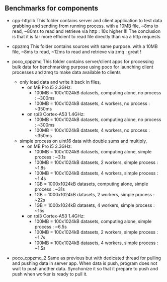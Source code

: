 Benchmarks for components
---

- cpp-httplib
This folder contains server and client application to test data grabbing and sending from running process. with a 10MB file, ~8ms to read, ~80ms to read and retrieve via http : 10x higher !!!
The conclusion is that it is far more efficient to read file directly than via a http requests

- cppzmq
This folder contains sources with same purpose. with a 10MB file, ~8ms to read, ~12ms to read and retrieve via zmq : great !

- poco_cppzmq
This folder contains server/client apps for processing bulk data for benchmarking purpose using poco for launching client processes and zmq to make data available to clients
  - only load data and write it back in files,
    - on MB Pro i5 2.3GHz:
      - 100MB = 100x1024kB datasets, computing alone, no process : ~300ms
      - 100MB = 100x1024kB datasets, 4 workers, no process : ~350ms
    - on rpi3 Cortex-A53 1.4GHz:
      - 100MB = 100x1024kB datasets, computing alone, no process : ~300ms
      - 100MB = 100x1024kB datasets, 4 workers, no process : ~350ms
  - simple process on uint16 data with double sums and multiply,
    - on MB Pro i5 2.3GHz:
      - 100MB = 100x1024kB datasets, computing alone, simple process : ~3.1s
      - 100MB = 100x1024kB datasets, 2 workers, simple process : ~1.8s
      - 100MB = 100x1024kB datasets, 4 workers, simple process : ~1.4s
      - 1GB = 1000x1024kB datasets, computing alone, simple process : ~31s
      - 1GB = 1000x1024kB datasets, 2 workers, simple process : ~22s
      - 1GB = 1000x1024kB datasets, 4 workers, simple process : ~15s
    - on rpi3 Cortex-A53 1.4GHz:
      - 100MB = 100x1024kB datasets, computing alone, simple process : ~6.5s
      - 100MB = 100x1024kB datasets, 2 workers, simple process : ~1.7s
      - 100MB = 100x1024kB datasets, 4 workers, simple process : ~1.5s

- poco_cppzmq_2
Same as previous but with dedicated thread for pulling and pushing data in server app.
When data is push, program does not wait to push another data.
Synchonize it so that it prepare to push and push when worker is ready to pull it.


